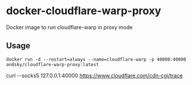 # docker-cloudflare-warp-proxy

Docker image to run cloudflare-warp in proxy mode

## Usage

```
docker run -d --restart=always --name=cloudflare-warp -p 40000:40000 andsky/cloudflare-warp-proxy:latest
```

curl --socks5 127.0.0.1:40000 https://www.cloudflare.com/cdn-cgi/trace
